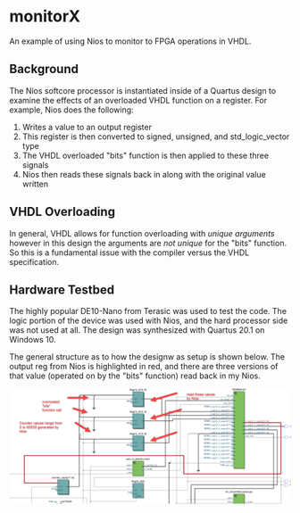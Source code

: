 # monitorX
An example of using Nios to monitor to FPGA operations in VHDL. 

## Background 

The Nios softcore processor is instantiated inside of a Quartus design
to examine the effects of an overloaded VHDL function on a register. 
For example, Nios does the following:

 1. Writes a value to an output register
 2. This register is then converted to signed, unsigned, and std_logic_vector type
 3. The VHDL overloaded "bits" function is then applied to these three signals
 4. Nios then reads these signals back in along with the original value written

## VHDL Overloading

In general, VHDL allows for function overloading with *unique arguments* however in
this design the arguments are *not unique* for the "bits" function. So this is a 
fundamental issue with the compiler versus the VHDL specification. 

## Hardware Testbed

The highly popular DE10-Nano from Terasic was used to test the code. The logic
portion of the device was used with Nios, and the hard processor side was not
used at all. The design was synthesized with Quartus 20.1 on Windows 10. 

The general structure as to how the designw as setup is shown below. The output
reg from Nios is highlighted in red, and there are three versions of that
value (operated on by the "bits" function) read back in my Nios.

<img src="media/RTL_diagram.png">
